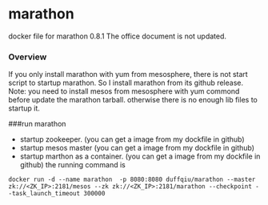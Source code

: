 # marathon
docker file for marathon 0.8.1
The office document is not updated.

### Overview
If you only install marathon with yum from mesosphere, there is not start script to startup marathon.
So I install marathon from its github release.
Note: you need to install mesos from mesosphere with yum commond before update the marathon tarball. otherwise there is no enough lib files to startup it.

###run marathon
- startup zookeeper. (you can get a image from my dockfile in github)
- startup mesos master (you can get a image from my dockfile in github)
- startup marthon as a container. (you can get a image from my dockfile in github) the running command is 

```
docker run -d --name marathon  -p 8080:8080 duffqiu/marathon --master zk://<ZK_IP>:2181/mesos --zk zk://<ZK_IP>:2181/marathon --checkpoint --task_launch_timeout 300000
```

